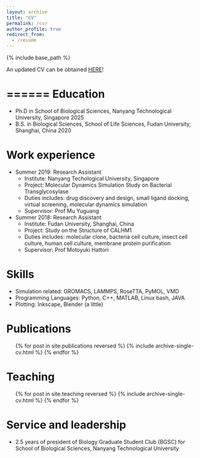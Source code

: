 ```yaml
---
layout: archive
title: "CV"
permalink: /cv/
author_profile: true
redirect_from:
  - /resume
---
```

{% include base_path %}

An updated CV can be obtained [HERE](http://zixinhu-apple-manzana.github.io/files/updated_CV_Zixin_HU.pdf)!

======
Education
======
* Ph.D in School of Biological Sciences, Nanyang Technological University, Singapore 2025
* B.S. in Biological Sciences, School of Life Sciences, Fudan University, Shanghai, China 2020

Work experience
======
* Summer 2019: Research Assistant
  * Institute: Nanyang Techological University, Singapore
  * Project: Molecular Dynamics Simulation Study on Bacterial Transglycosylase
  * Duties includes: drug discovery and design, small ligand docking, virtual screening, molecular dynamics simulation
  * Supervisor: Prof Mu Yuguang
* Summer 2018: Research Assistant
  * Institute: Fudan University, Shanghai, China
  * Project: Study on the Structure of CALHM1
  * Duties includes: molecular clone, bacteria cell culture, insect cell culture, human cell culture, membrane protein purification
  * Supervisor: Prof Motoyuki Hattori
  
Skills
======
* Simulation related: GROMACS, LAMMPS, RoseTTA, PyMOL, VMD
* Programming Languages: Python, C++, MATLAB, Linux bash, JAVA
* Plotting: Inkscape, Blender (a little)

Publications
======
  <ul>{% for post in site.publications reversed %}
    {% include archive-single-cv.html %}
  {% endfor %}</ul>
  
<!--
Talks
======
  <ul>{% for post in site.talks reversed %}
    {% include archive-single-talk-cv.html  %}
  {% endfor %}</ul>
-->
  
Teaching
======
  <ul>{% for post in site.teaching reversed %}
    {% include archive-single-cv.html %}
  {% endfor %}</ul>
  
Service and leadership
======
* 2.5 years of president of Biology Graduate Student Club (BGSC) for School of Biological Sciences, Nanyang Technological University
